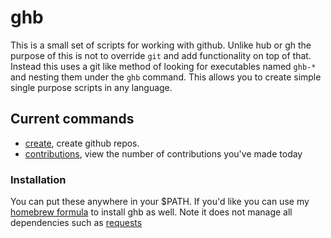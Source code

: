 # ghb

This is a small set of scripts for working with github. Unlike hub or
gh the purpose of this is not to override `git` and add functionality
on top of that. Instead this uses a git like method of looking for
executables named `ghb-*` and nesting them under the `ghb` command. This
allows you to create simple single purpose scripts in any language.

## Current commands

- [create](https://github.com/Keithbsmiley/ghb/blob/master/ghb-create),
create github repos.
- [contributions](https://github.com/Keithbsmiley/ghb/blob/master/ghb-contributions),
view the number of contributions you've made today

### Installation

You can put these anywhere in your $PATH. If you'd like you can use my
[homebrew
formula](https://github.com/Keithbsmiley/homebrew-formulae/blob/master/Formula/ghb.rb)
to install ghb as well. Note it does not manage all dependencies such as [requests](http://docs.python-requests.org/en/latest/)
